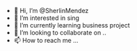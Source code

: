 - 👋 Hi, I’m @SherlinMendez
- 👀 I’m interested in sing
- 🌱 I’m currently learning business project
- 💞️ I’m looking to collaborate on ..
- 📫 How to reach me ...

<!---
SherlinMendez/SherlinMendez is a ✨ special ✨ repository because its `README.md` (this file) appears on your GitHub profile.
You can click the Preview link to take a look at your changes.
--->
